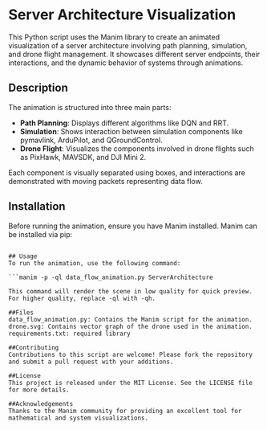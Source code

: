 # Server Architecture Visualization

This Python script uses the Manim library to create an animated visualization of a server architecture involving path planning, simulation, and drone flight management. It showcases different server endpoints, their interactions, and the dynamic behavior of systems through animations.

## Description

The animation is structured into three main parts:
- **Path Planning**: Displays different algorithms like DQN and RRT.
- **Simulation**: Shows interaction between simulation components like pymavlink, ArduPilot, and QGroundControl.
- **Drone Flight**: Visualizes the components involved in drone flights such as PixHawk, MAVSDK, and DJI Mini 2.

Each component is visually separated using boxes, and interactions are demonstrated with moving packets representing data flow.

## Installation

Before running the animation, ensure you have Manim installed. Manim can be installed via pip:

```pip install manim

## Usage
To run the animation, use the following command:

```manim -p -ql data_flow_animation.py ServerArchitecture

This command will render the scene in low quality for quick preview. For higher quality, replace -ql with -qh.

##Files
data_flow_animation.py: Contains the Manim script for the animation.
drone.svg: Contains vector graph of the drone used in the animation.
requirements.txt: required library

##Contributing
Contributions to this script are welcome! Please fork the repository and submit a pull request with your additions.

##License
This project is released under the MIT License. See the LICENSE file for more details.

##Acknowledgements
Thanks to the Manim community for providing an excellent tool for mathematical and system visualizations.
